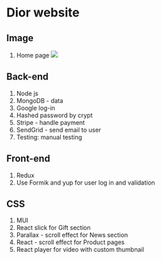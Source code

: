 # Dior website

## Image

1. Home page
   ![](./dist/image/HomePage.png)

## Back-end

1. Node js
2. MongoDB - data
3. Google log-in
4. Hashed password by crypt
5. Stripe - handle payment
6. SendGrid - send email to user
7. Testing: manual testing

## Front-end

1. Redux
2. Use Formik and yup for user log in and validation

## CSS

1. MUI
2. React slick for Gift section
3. Parallax - scroll effect for News section
4. React - scroll effect for Product pages
5. React player for video with custom thumbnail
